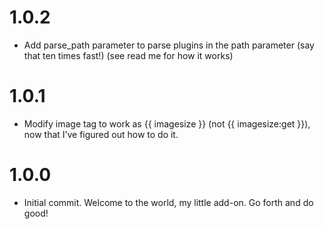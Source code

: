 # 1.0.2

- Add parse_path parameter to parse plugins in the path parameter (say that ten times fast!) (see read me for how it works)

# 1.0.1

- Modify image tag to work as {{ imagesize }} (not {{ imagesize:get }}), now that I’ve figured out how to do it.

# 1.0.0

- Initial commit. Welcome to the world, my little add-on. Go forth and do good!